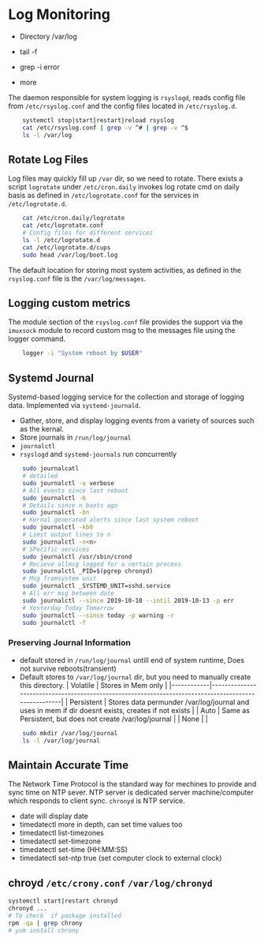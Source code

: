 # Log Monitoring

- Directory /var/log

- tail -f <log>

- grep -i error <log>

- more <log>

The daemon responsible for system logging is `rsyslogd`, reads config file from `/etc/rsyslog.conf` and the config files located in `/etc/rsyslog.d`.

```bash
    systemctl stop|start|restart|reload rsyslog
    cat /etc/rsyslog.conf | grep -v ^# | grep -v ^$
    ls -l /var/log
```

## Rotate Log Files

Log files may quickly fill up `/var` dir, so we need to rotate. There exists a script `logrotate` under `/etc/cron.daily` invokes log rotate cmd on daily basis as defined in `/etc/logrotate.conf` for the services in `/etc/logrotate.d`.

```bash
    cat /etc/cron.daily/logrotate
    cat /etc/logrotate.conf
    # Config files for different services
    ls -l /etc/logrotate.d
    cat /etc/logrotate.d/cups
    sudo head /var/log/boot.log
```

The default location for storing most system activities, as defined in the `rsyslog.conf` file is the `/var/log/messages`.

## Logging custom metrics

The module section of the `rsyslog.conf` file provides the support via the `imuxsock` module to record custom msg to the messages file using the logger command.

```bash
    logger -i "System reboot by $USER"

```

## Systemd Journal

Systemd-based logging service for the collection and storage of logging data. Implemented via `systemd-journald`.

- Gather, store, and display logging events from a variety of sources such as the kernal.
- Store journals in `/run/log/journal`
- `journalctl`
- `rsyslogd` and `systemd-journals` run concurrently

```bash
    sudo journalcatl
    # detailed
    sudo journalctl -o verbose
    # All events since last reboot
    sudo journalctl -b
    # Details since n boots ago
    sudo journalctl -bn
    # Kernal generated alerts since last system reboot
    sudo journalctl -kb0
    # Limit output lines to n
    sudo journalctl -n<n>
    # SPecific services
    sudo journalctl /usr/sbin/crond
    # Recieve allmsg logged for a certain process
    sudo journalctl _PID=$(pgrep chronyd)
    # Msg fromsystem unit
    sudo journalctl _SYSTEMD_UNIT=sshd.service
    # All err msg between date
    sudo journalctl --since 2019-10-10 --intil 2019-10-13 -p err
    # Yesterday Today Tomorrow
    sudo journalctl --since today -p warning -r
    sudo journalctl -f
```

### Preserving Journal Information

- default stored in `/run/log/journal` untill end of system runtime, Does not survive reboots(transient)
- Default stores to `/var/log/journal` dir, but you need to manually create this directory.
  | Volatile | Stores in Mem only |
  |------------|-----------------------------------------------------------------------------------------------------|
  | Persistent | Stores data permunder /var/log/journal and uses in mem if dir doesnt exists, creates if not exists |
  | Auto | Same as Persistent, but does not create /var/log/journal |
  | None | |

```bash
    sudo mkdir /var/log/journal
    ls -l /var/log/journal
```

## Maintain Accurate Time

The Network Time Protocol is the standard way for mechines to provide and sync time on NTP sever. NTP server is dedicated server machine/computer which responds to client sync. `chronyd` is NTP service.

- date will display date
- timedatectl more in depth, can set time values too
- timedatectl list-timezones
- timedatectl set-timezone <timezone>
- timedatectl set-time <time> (HH:MM:SS)
- timedatectl set-ntp true (set computer clock to external clock)

## chroyd `/etc/crony.conf` `/var/log/chronyd`

```bash
systemctl start|restart chronyd
chronyd ...
# To check  if package installed
rpm -qa | grep chrony
# yum install chrony
```
